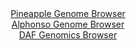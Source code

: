 <div id="Pineapple_Genome_Browser" align="center">
  <a href="https://igv.org/app/?sessionURL=blob:zZJdb5swGIX_i6VWnUQAQ4CAFE1pm65t.pmP0g9VyIAhToxNbYckjfLf50WbdtNJzcWmSb6wX732e87xswENFpJwBiLgmNAzIQQGkFO.HKGqpvgGVViCqEBUYgMIXGCBWYZBtAEFkgpNhlf65lSpWkaWRVTdqhAruSldE1XonTO0lGbGK.uEU4pSLpDiQlrHAjXcImXTWuIU1bWpZ7umZ.VIIQvResqZ5FaNWZks9XvJr1JSYsYrnFQLqshOQKL1aI25WaCvvXjUyzIs5QCvL_Jub3DRe3D7k.dv_snz5PY8nvjx4YiUDKmFwN2TYXXgHLf9hxSf9Ydv520WXt7V9.714ywuD9zTw_6qJgLLLgxgx_VtCH0dDWE5Xv1PrvUiezqncKryq2LuDmYxmso71ii8ejj2vFnnQ98B2BqA8myhSQDZVAQRtA3X9g3P8Vs_trBj2Hao0xGcgOjl1QBKoGyu2182QK1rzQuQ.G2xQ8cAXORYgKgV2nYAw9Dx2kHbDkO4NTZgIejfi_ZsMgwD2.k5jp8UhCoNc55IVksTMWY2WWGW73tmOV7dzm6Yew_HT7TzNHn0U5iP8zkdX8__kKUB9Ojd92mjn1H0T6j7jBBTpfuihuardN4PRf8UBZdZvhrF.fM97q9dj38YT0eb3S.agosKKd2vK_r4k7YGCYKY0oWGSJISStQ61inyJYig42poQcYp1xQCUaZHtmEb0LO__IbT3b5uvwM-">Pineapple Genome Browser</a>
</div>
<div id="Alphonso_Genome_Browser" align="center">
  <a href="https://igv.org/app/?sessionURL=blob:zZJdb5swFIb_i6VUm0TAQCAFKZroV9a1axXSNFqrChkw4A5sZhtoGuW_76zatJtVai42TbKQOTo273l4tqinUjHBUYgc0_ZM20YGUpUYlqRpa3pFGqpQWJBaUQNJWlBJeUZRuEUFUZqs4ks4WWndqtCymG7HDeGlMJVrkoY8C04GZWaisY5FXZNUSKKFVNaRJL2wWNmPB5qStjXh267pWTnRxCJ1WwmuhNVSXiYD3Jf8KiUl5aKhSdPVmr0ESCAPZMzNgnyI1ssoy6hSF3Rzns.ii_Po1j1d3c3947vV9cf1yl8fLFnJie4knaXe3fxKx3ncDfn6mKcYUz8vqnyTLkbuycHpU8skVTN7ah.6PraxA2AYz.nT_zQzLLbn3I90MnKO5jfwKFp6sV4UsLPrkXN2MyzjDXHj81fm3xmoFlkHPqCsktPQxoaLfcNz_PGPrX1oYBwAJSkYCu8fDKQlyb5C._0W6U0L1iBFv3UvAhlIyJxKFI4DjKd2EDjeZDrBQWDvjC3qZP33EJ.t4mCKnchx_KRgtQal80TxVpmEc7PPCrN83pMpwOvm8fOnp.toATQf.yOSL4sByuRWn1xGX_5I1AUKEODlZ8K4b8n1Txx8SxBTp_uKl7MB9MlWAKie.9UV_nx9Uz1OFq7X9NGrgPaDUwjZEA39UIHXn9b1RDLCNRR6pljKaqY3a.AoBhTajgvyokzUAmxEskzfYQMbtoff_5bU3T3svgM-">Alphonso Genome Browser</a>
</div>


<div id="DAF_Genomics_Browser" align="center">
  <a href="https://igv.org/app/?sessionURL=blob:tZNra9swFIb_i2D9ZDuW7di1IQxv89o0ZVmbuoGUEs7s4wuxJUeSl6Qh_32a1zHYhTHoQBIS5_K.0oOO5DMKWXNGIuJYdGxRSgwiK75bQNs1.AFalCQqoJFoEIEFCmQZkuhICpAK0ttrXVkp1cloNMqhMEtkvK0zaUnXgs6UvFcV6lTTsaCFJ85gJ62MtzpZwQiaruJM8hFkGUpp2qMOWbnegV6.x9ZDS1y3faPqQXWtTWhjuVWAdluzHPd_MfIflPWoX8fLRTzUz_AwzSfxbBrfu0m6uvDfrtL55TL1l2eLumSgeoGTfL69ZvflDarYr.dyNfXfbO5m4257lbxy350l.64WKCc0oOeub1PXJieDNDzrNQKSVYJG1DMC59xwPM983rpjX7.B4DWJHh4NogRkG53.cCTq0GlQROK2H5gZhIscBYnM0LYDGobO2As8OwzpyTiSXjQvTPJ9ehsGthM7jm99glbrF3UzPJ8W.jX4Uhh_6qznv2L6uDocLvaXs53_JGVyVzY3Sewnm6q6Sn.L6euX.eO1Ci5aUDr07fgMBRqt1iJTP6i4p8fTFw--">DAF Genomics Browser</a>
</div>

